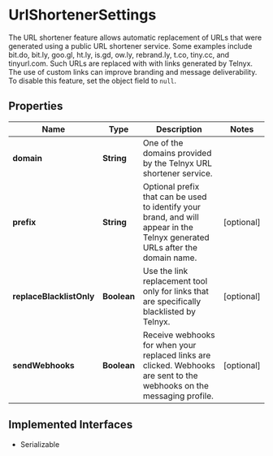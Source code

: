 

# UrlShortenerSettings

The URL shortener feature allows automatic replacement of URLs that were generated using a public URL shortener service. Some examples include bit.do, bit.ly, goo.gl, ht.ly, is.gd, ow.ly, rebrand.ly, t.co, tiny.cc, and tinyurl.com. Such URLs are replaced with with links generated by Telnyx. The use of custom links can improve branding and message deliverability.  To disable this feature, set the object field to `null`. 
## Properties

Name | Type | Description | Notes
------------ | ------------- | ------------- | -------------
**domain** | **String** | One of the domains provided by the Telnyx URL shortener service.  | 
**prefix** | **String** | Optional prefix that can be used to identify your brand, and will appear in the Telnyx generated URLs after the domain name.  |  [optional]
**replaceBlacklistOnly** | **Boolean** | Use the link replacement tool only for links that are specifically blacklisted by Telnyx.  |  [optional]
**sendWebhooks** | **Boolean** | Receive webhooks for when your replaced links are clicked. Webhooks are sent to the webhooks on the messaging profile.  |  [optional]


## Implemented Interfaces

* Serializable


